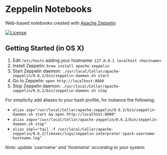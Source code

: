 # Zeppelin Notebooks
Web-based notebooks created with [Apache Zeppelin](https://zeppelin.apache.org/)

[![License](https://img.shields.io/github/license/mashape/apistatus.svg)](https://opensource.org/licenses/MIT)

## Getting Started (in OS X)

1. Edit `/etc/hosts` adding your hostname: `127.0.0.1 localhost <hostname>`
2. Install Zeppelin: `brew install apache-zeppelin`
3. Start Zeppelin daemon: `./usr/local/Cellar/apache-zeppelin/0.6.2/bin/zeppelin-daemon.sh start`
4. Go to Zeppelin: `open http://localhost:8080`
5. Stop Zeppelin daemon: `./usr/local/Cellar/apache-zeppelin/0.6.2/bin/zeppelin-daemon.sh stop`

For simplicity add aliases to your bash profile, for instance the following:
- `alias zep="/usr/local/Cellar/apache-zeppelin/0.6.2/bin/zeppelin-daemon.sh start && open http://localhost:8080"`
- `alias zepx="/usr/local/Cellar/apache-zeppelin/0.6.2/bin/zeppelin-daemon.sh stop"`
- `alias zepl="tail -f /usr/local/Cellar/apache-zeppelin/0.6.2/libexec/logs/zeppelin-interpreter-spark-username-hostname.log"`

*Note: update 'username' and 'hostname' according to your system*



